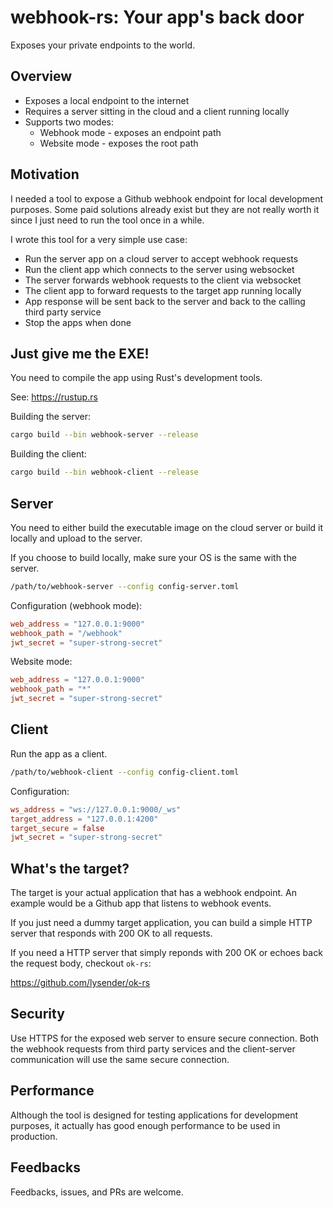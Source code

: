 # webhook-rs: Your app's back door

Exposes your private endpoints to the world.

## Overview

- Exposes a local endpoint to the internet
- Requires a server sitting in the cloud and a client running locally
- Supports two modes:
    - Webhook mode - exposes an endpoint path
    - Website mode - exposes the root path

## Motivation

I needed a tool to expose a Github webhook endpoint for local
development purposes. Some paid solutions already exist but they are
not really worth it since I just need to run the tool once in a while.

I wrote this tool for a very simple use case:
- Run the server app on a cloud server to accept webhook requests
- Run the client app which connects to the server using websocket
- The server forwards webhook requests to the client via websocket
- The client app to forward requests to the target app running locally
- App response will be sent back to the server and back to the calling third party service
- Stop the apps when done

## Just give me the EXE!

You need to compile the app using Rust's development tools.

See: https://rustup.rs

Building the server:

```bash
cargo build --bin webhook-server --release
```

Building the client:

```bash
cargo build --bin webhook-client --release
```

## Server

You need to either build the executable image on the cloud server or
build it locally and upload to the server.

If you choose to build locally, make sure your OS is the same with the server.

```bash
/path/to/webhook-server --config config-server.toml
```

Configuration (webhook mode):

```toml
web_address = "127.0.0.1:9000"
webhook_path = "/webhook"
jwt_secret = "super-strong-secret"
```

Website mode:

```toml
web_address = "127.0.0.1:9000"
webhook_path = "*"
jwt_secret = "super-strong-secret"
```

## Client

Run the app as a client.

```bash
/path/to/webhook-client --config config-client.toml
```

Configuration:

```toml
ws_address = "ws://127.0.0.1:9000/_ws"
target_address = "127.0.0.1:4200"
target_secure = false
jwt_secret = "super-strong-secret"
```

## What's the target?

The target is your actual application that has a webhook endpoint. An example would be
a Github app that listens to webhook events.

If you just need a dummy target application, you can build a simple HTTP server that responds
with 200 OK to all requests.

If you need a HTTP server that simply reponds with 200 OK or echoes back the request body, checkout `ok-rs`:

https://github.com/lysender/ok-rs

## Security

Use HTTPS for the exposed web server to ensure secure connection. Both the webhook requests
from third party services and the client-server communication will use the same secure connection.

## Performance

Although the tool is designed for testing applications for development purposes,
it actually has good enough performance to be used in production.

## Feedbacks

Feedbacks, issues, and PRs are welcome.
